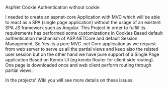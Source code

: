 AspNet Cookie Authentication without cookie

I needed to create an aspnet-core Application with MVC which will be able to react as a SPA (single page application) without the usage of an existent SPA JS framework such as Angular. This Project in order to fulfill its requirements has performed some customizations in Cookies Based default authentication mechanism of ASP.NETCore and default Session Management. So Yes its a pure MVC .net Core application as we request from web server to serve us all the partial views and keep also the related user session but on the other hand we have pure support of a Single Page application Based on Kendo UI (eg.kendo Router for client side routing). One page is downloaded once and web client perform routing through partial views. 

In the projects' Wiki you will see more details on these issues.



